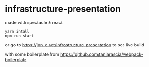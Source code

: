 # infrastructure-presentation

made with spectacle & react

```
yarn intall
npm run start
```

or go to https://jon-e.net/infrastructure-presentation to see live build

with some boilerplate from
https://github.com/taniarascia/webpack-boilerplate
